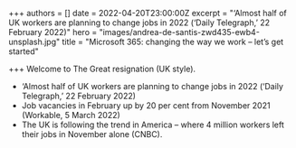 +++
authors = []
date = 2022-04-20T23:00:00Z
excerpt = "‘Almost half of UK workers are planning to change jobs in 2022 (‘Daily Telegraph,’ 22 February 2022)"
hero = "images/andrea-de-santis-zwd435-ewb4-unsplash.jpg"
title = "Microsoft 365: changing the way we work – let’s get started"

+++
Welcome to The Great resignation (UK style).

* ‘Almost half of UK workers are planning to change jobs in 2022 (‘Daily Telegraph,’ 22 February 2022)
* Job vacancies in February up by 20 per cent from November 2021 (Workable, 5 March 2022)
* The UK is following the trend in America – where 4 million workers left their jobs in November alone (CNBC).